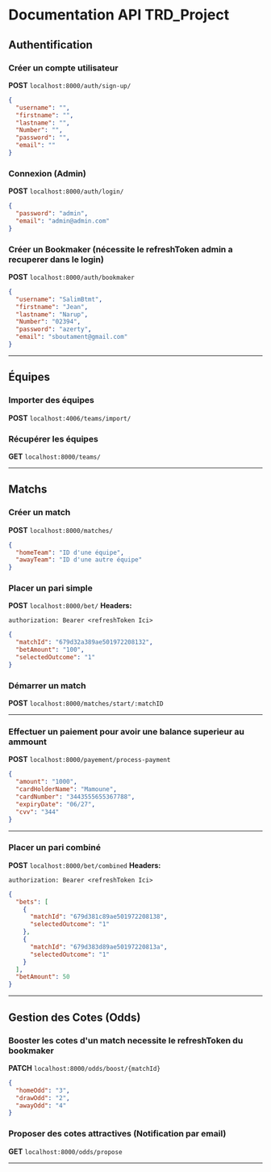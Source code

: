 # **Documentation API TRD_Project**

## **Authentification**

### **Créer un compte utilisateur**

**POST** `localhost:8000/auth/sign-up/`

```json
{
  "username": "",
  "firstname": "",
  "lastname": "",
  "Number": "",
  "password": "",
  "email": ""
}
```

### **Connexion (Admin)**

**POST** `localhost:8000/auth/login/`

```json
{
  "password": "admin",
  "email": "admin@admin.com"
}
```

### **Créer un Bookmaker (nécessite le refreshToken admin a recuperer dans le login)**

**POST** `localhost:8000/auth/bookmaker`

```json
{
  "username": "SalimBtmt",
  "firstname": "Jean",
  "lastname": "Narup",
  "Number": "02394",
  "password": "azerty",
  "email": "sboutament@gmail.com"
}
```

---

## **Équipes**

### **Importer des équipes**

**POST** `localhost:4006/teams/import/`

### **Récupérer les équipes**

**GET** `localhost:8000/teams/`

---

## **Matchs**

### **Créer un match**

**POST** `localhost:8000/matches/`

```json
{
  "homeTeam": "ID d'une équipe",
  "awayTeam": "ID d'une autre équipe"
}
```

### **Placer un pari simple**

**POST** `localhost:8000/bet/`
**Headers:**

```
authorization: Bearer <refreshToken Ici>
```

```json
{
  "matchId": "679d32a389ae501972208132",
  "betAmount": "100",
  "selectedOutcome": "1"
}
```

### **Démarrer un match**

**POST** `localhost:8000/matches/start/:matchID`

---

### **Effectuer un paiement pour avoir une balance superieur au ammount**

**POST** `localhost:8000/payement/process-payment`

```json
{
  "amount": "1000",
  "cardHolderName": "Mamoune",
  "cardNumber": "3443555655367788",
  "expiryDate": "06/27",
  "cvv": "344"
}
```

---

### **Placer un pari combiné**

**POST** `localhost:8000/bet/combined`
**Headers:**

```
authorization: Bearer <refreshToken Ici>
```

```json
{
  "bets": [
    {
      "matchId": "679d381c89ae501972208138",
      "selectedOutcome": "1"
    },
    {
      "matchId": "679d383d89ae50197220813a",
      "selectedOutcome": "1"
    }
  ],
  "betAmount": 50
}
```

---

## **Gestion des Cotes (Odds)**

### **Booster les cotes d'un match necessite le refreshToken du bookmaker**

**PATCH** `localhost:8000/odds/boost/{matchId}`

```json
{
  "homeOdd": "3",
  "drawOdd": "2",
  "awayOdd": "4"
}
```

### **Proposer des cotes attractives (Notification par email)**

**GET** `localhost:8000/odds/propose`

---
